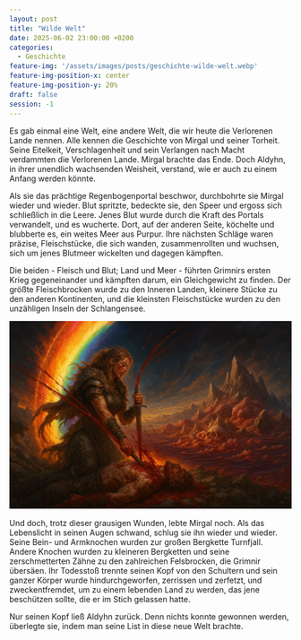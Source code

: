 ```yaml
---
layout: post
title: "Wilde Welt"
date: 2025-06-02 23:00:00 +0200
categories:
  - Geschichte
feature-img: '/assets/images/posts/geschichte-wilde-welt.webp'
feature-img-position-x: center
feature-img-position-y: 20%
draft: false
session: -1
---
```


Es gab einmal eine Welt, eine andere Welt, die wir heute die Verlorenen Lande
nennen. Alle kennen die Geschichte von Mirgal und seiner Torheit. Seine
Eitelkeit, Verschlagenheit und sein Verlangen nach Macht verdammten die
Verlorenen Lande. Mirgal brachte das Ende. Doch Aldyhn, in ihrer unendlich
wachsenden Weisheit, verstand, wie er auch zu einem Anfang werden könnte.

Als sie das prächtige Regenbogenportal beschwor, durchbohrte sie Mirgal wieder
und wieder. Blut spritzte, bedeckte sie, den Speer und ergoss sich schließlich
in die Leere. Jenes Blut wurde durch die Kraft des Portals verwandelt, und es
wucherte. Dort, auf der anderen Seite, köchelte und blubberte es, ein weites
Meer aus Purpur. Ihre nächsten Schläge waren präzise, Fleischstücke, die sich
wanden, zusammenrollten und wuchsen, sich um jenes Blutmeer wickelten und
dagegen kämpften.

Die beiden - Fleisch und Blut; Land und Meer - führten Grimnirs ersten Krieg
gegeneinander und kämpften darum, ein Gleichgewicht zu finden. Der größte
Fleischbrocken wurde zu den Inneren Landen, kleinere Stücke zu den anderen
Kontinenten, und die kleinsten Fleischstücke wurden zu den unzähligen Inseln der
Schlangensee.

![Aldyhn und Mirgal](/assets/images/posts/geschichte-wilde-welt.webp)

Und doch, trotz dieser grausigen Wunden, lebte Mirgal noch. Als das Lebenslicht
in seinen Augen schwand, schlug sie ihn wieder und wieder. Seine Bein- und
Armknochen wurden zur großen Bergkette Turnfjall. Andere Knochen wurden zu
kleineren Bergketten und seine zerschmetterten Zähne zu den zahlreichen
Felsbrocken, die Grimnir übersäen. Ihr Todesstoß trennte seinen Kopf von den
Schultern und sein ganzer Körper wurde hindurchgeworfen, zerrissen und zerfetzt,
und zweckentfremdet, um zu einem lebenden Land zu werden, das jene beschützen
sollte, die er im Stich gelassen hatte.

Nur seinen Kopf ließ Aldyhn zurück. Denn nichts konnte gewonnen werden,
überlegte sie, indem man seine List in diese neue Welt brachte.
